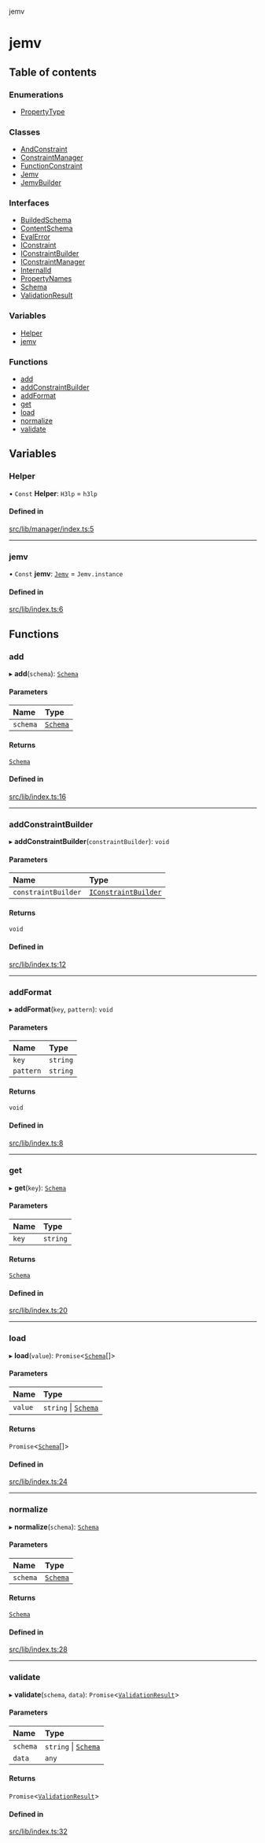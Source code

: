 jemv

# jemv

## Table of contents

### Enumerations

- [PropertyType](enums/PropertyType.md)

### Classes

- [AndConstraint](classes/AndConstraint.md)
- [ConstraintManager](classes/ConstraintManager.md)
- [FunctionConstraint](classes/FunctionConstraint.md)
- [Jemv](classes/Jemv.md)
- [JemvBuilder](classes/JemvBuilder.md)

### Interfaces

- [BuildedSchema](interfaces/BuildedSchema.md)
- [ContentSchema](interfaces/ContentSchema.md)
- [EvalError](interfaces/EvalError.md)
- [IConstraint](interfaces/IConstraint.md)
- [IConstraintBuilder](interfaces/IConstraintBuilder.md)
- [IConstraintManager](interfaces/IConstraintManager.md)
- [InternalId](interfaces/InternalId.md)
- [PropertyNames](interfaces/PropertyNames.md)
- [Schema](interfaces/Schema.md)
- [ValidationResult](interfaces/ValidationResult.md)

### Variables

- [Helper](README.md#helper)
- [jemv](README.md#jemv)

### Functions

- [add](README.md#add)
- [addConstraintBuilder](README.md#addconstraintbuilder)
- [addFormat](README.md#addformat)
- [get](README.md#get)
- [load](README.md#load)
- [normalize](README.md#normalize)
- [validate](README.md#validate)

## Variables

### Helper

• `Const` **Helper**: `H3lp` = `h3lp`

#### Defined in

[src/lib/manager/index.ts:5](https://github.com/data7expressions/jemv/blob/8fc7e43bbe8003ed3c89190ec9032f686bac5421/src/lib/manager/index.ts#L5)

___

### jemv

• `Const` **jemv**: [`Jemv`](classes/Jemv.md) = `Jemv.instance`

#### Defined in

[src/lib/index.ts:6](https://github.com/data7expressions/jemv/blob/8fc7e43bbe8003ed3c89190ec9032f686bac5421/src/lib/index.ts#L6)

## Functions

### add

▸ **add**(`schema`): [`Schema`](interfaces/Schema.md)

#### Parameters

| Name | Type |
| :------ | :------ |
| `schema` | [`Schema`](interfaces/Schema.md) |

#### Returns

[`Schema`](interfaces/Schema.md)

#### Defined in

[src/lib/index.ts:16](https://github.com/data7expressions/jemv/blob/8fc7e43bbe8003ed3c89190ec9032f686bac5421/src/lib/index.ts#L16)

___

### addConstraintBuilder

▸ **addConstraintBuilder**(`constraintBuilder`): `void`

#### Parameters

| Name | Type |
| :------ | :------ |
| `constraintBuilder` | [`IConstraintBuilder`](interfaces/IConstraintBuilder.md) |

#### Returns

`void`

#### Defined in

[src/lib/index.ts:12](https://github.com/data7expressions/jemv/blob/8fc7e43bbe8003ed3c89190ec9032f686bac5421/src/lib/index.ts#L12)

___

### addFormat

▸ **addFormat**(`key`, `pattern`): `void`

#### Parameters

| Name | Type |
| :------ | :------ |
| `key` | `string` |
| `pattern` | `string` |

#### Returns

`void`

#### Defined in

[src/lib/index.ts:8](https://github.com/data7expressions/jemv/blob/8fc7e43bbe8003ed3c89190ec9032f686bac5421/src/lib/index.ts#L8)

___

### get

▸ **get**(`key`): [`Schema`](interfaces/Schema.md)

#### Parameters

| Name | Type |
| :------ | :------ |
| `key` | `string` |

#### Returns

[`Schema`](interfaces/Schema.md)

#### Defined in

[src/lib/index.ts:20](https://github.com/data7expressions/jemv/blob/8fc7e43bbe8003ed3c89190ec9032f686bac5421/src/lib/index.ts#L20)

___

### load

▸ **load**(`value`): `Promise`\<[`Schema`](interfaces/Schema.md)[]\>

#### Parameters

| Name | Type |
| :------ | :------ |
| `value` | `string` \| [`Schema`](interfaces/Schema.md) |

#### Returns

`Promise`\<[`Schema`](interfaces/Schema.md)[]\>

#### Defined in

[src/lib/index.ts:24](https://github.com/data7expressions/jemv/blob/8fc7e43bbe8003ed3c89190ec9032f686bac5421/src/lib/index.ts#L24)

___

### normalize

▸ **normalize**(`schema`): [`Schema`](interfaces/Schema.md)

#### Parameters

| Name | Type |
| :------ | :------ |
| `schema` | [`Schema`](interfaces/Schema.md) |

#### Returns

[`Schema`](interfaces/Schema.md)

#### Defined in

[src/lib/index.ts:28](https://github.com/data7expressions/jemv/blob/8fc7e43bbe8003ed3c89190ec9032f686bac5421/src/lib/index.ts#L28)

___

### validate

▸ **validate**(`schema`, `data`): `Promise`\<[`ValidationResult`](interfaces/ValidationResult.md)\>

#### Parameters

| Name | Type |
| :------ | :------ |
| `schema` | `string` \| [`Schema`](interfaces/Schema.md) |
| `data` | `any` |

#### Returns

`Promise`\<[`ValidationResult`](interfaces/ValidationResult.md)\>

#### Defined in

[src/lib/index.ts:32](https://github.com/data7expressions/jemv/blob/8fc7e43bbe8003ed3c89190ec9032f686bac5421/src/lib/index.ts#L32)
